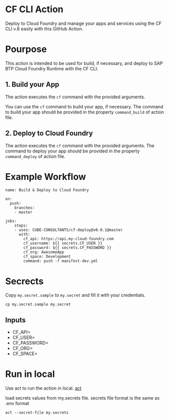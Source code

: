 # CF CLI Action

Deploy to Cloud Foundry and manage your apps and services using the CF CLI v.8 easily with this GitHub Action.

# Pourpose

This action is intended to be used for build, if necessary, and deploy to SAP BTP Cloud Foundry Runtime with the CF CLI.

## 1. Build your App

The action executes the `cf` command with the provided arguments. 

You can use the `cf` command to build your app, if necessary. The command to build your app should be provided in the property `command_build` of action file.

## 2. Deploy to Cloud Foundry

The action executes the `cf` command with the provided arguments. The command to deploy your app should be provided in the property `command_deploy` of action file.

# Example Workflow
```
name: Build & Deploy to Cloud Foundry

on:
  push:
    branches:
    - master

jobs:    
    steps:
    - uses: CUBE-CONSULTANTS/cf-deploy@v0.0.1@master
      with:
        cf_api: https://api.my-cloud-foundry.com
        cf_username: ${{ secrets.CF_USER }}
        cf_password: ${{ secrets.CF_PASSWORD }}
        cf_org: AwesomeApp
        cf_space: Development
        command: push -f manifest-dev.yml
```

# Secrects

Copy `my.secret.sample` to `my.secret` and fill it with your credentials.

`cp my.secret.sample my.secret`

## Inputs

- CF_API=
- CF_USER=
- CF_PASSWORD=
- CF_ORG=
- CF_SPACE=

# Run in local

Use act to run the action in local. [act](https://github.com/nektos/act)

load secrets values from my.secrets file.
secrets file format is the same as .env format

`act --secret-file my.secrets`